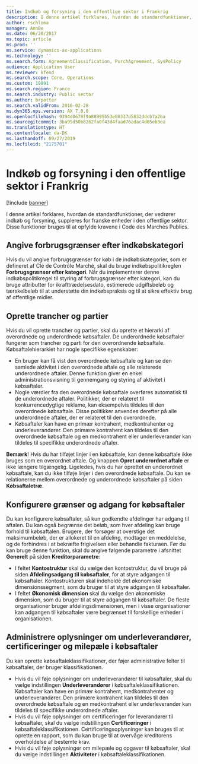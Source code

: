 ```yaml
---
title: Indkøb og forsyning i den offentlige sektor i Frankrig
description: I denne artikel forklares, hvordan de standardfunktioner, der vedrører indkøb og forsyning, suppleres for franske enheder i den offentlige sektor. Disse funktioner bruges til at opfylde kravene i Code des Marchés Publics.
author: rschloma
manager: AnnBe
ms.date: 06/20/2017
ms.topic: article
ms.prod: ''
ms.service: dynamics-ax-applications
ms.technology: ''
ms.search.form: AgreementClassification, PurchAgreement, SysPolicy
audience: Application User
ms.reviewer: kfend
ms.search.scope: Core, Operations
ms.custom: 19891
ms.search.region: France
ms.search.industry: Public sector
ms.author: brpotter
ms.search.validFrom: 2016-02-28
ms.dyn365.ops.version: AX 7.0.0
ms.openlocfilehash: 9394d0678f9a88995b53e80337d5832ddcb7a2ba
ms.sourcegitcommit: 3ba95d50b8262fa0f43d4faad76adac4d05eb3ea
ms.translationtype: HT
ms.contentlocale: da-DK
ms.lasthandoff: 09/27/2019
ms.locfileid: "2175701"
---
```

# <a name="procurement-and-sourcing-in-the-public-sector-in-france"></a>Indkøb og forsyning i den offentlige sektor i Frankrig

[!include [banner](../includes/banner.md)]

I denne artikel forklares, hvordan de standardfunktioner, der vedrører indkøb og forsyning, suppleres for franske enheder i den offentlige sektor. Disse funktioner bruges til at opfylde kravene i Code des Marchés Publics. 

<a name="set-spending-thresholds-by-procurement-category"></a>Angive forbrugsgrænser efter indkøbskategori
-----------------------------------------------

Hvis du vil angive forbrugsgrænser for køb i de indkøbskategorier, som er defineret af Clé de Contrôle Marché, skal du bruge indkøbspolitikreglen **Forbrugsgrænser efter kategori**. Når du implementerer denne indkøbspolitikregel til styring af forbrugsgrænser efter kategori, kan du bruge attributter for ikrafttrædelsesdato, estimerede udgiftsbeløb og tærskelbeløb til at understøtte din indkøbspraksis og til at sikre effektiv brug af offentlige midler.

## <a name="create-tranches-and-lots"></a>Oprette trancher og partier
Hvis du vil oprette trancher og partier, skal du oprette et hierarki af overordnede og underordnede købsaftaler. De underordnede købsaftaler fungerer som trancher og parti for den overordnende købsaftale. Købsaftalehierarkiet har nogle specifikke egenskaber:

-   En bruger kan få vist den overordnede købsaftale og kan se den samlede aktivitet i den overordnede aftale og alle relaterede underordnede aftaler. Denne funktion giver en enkel administrationsvisning til gennemgang og styring af aktivitet i købsaftaler.
-   Nogle værdier fra den overordnede købsaftale overføres automatisk til de underordnede aftaler. Politikker, der er relateret til konkurrencedygtige reklame, kan eksempelvis tildeles til den overordnede købsaftale. Disse politikker anvendes derefter på alle underordnede aftaler, der er relateret til den overordnede.
-   Købsaftaler kan have en primær kontrahent, medkontrahenter og underleverandører. Den primære kontrahent kan tildeles til den overordnede købsaftale og en medkontrahent eller underleverandør kan tildeles til specifikke underordnede aftaler.

**Bemærk**! Hvis du har tilføjet linjer i en købsaftale, kan denne købsaftale ikke bruges som en overordnet aftale. Og knappen **Opret underordnet aftale** er ikke længere tilgængelig. Ligeledes, hvis du har oprettet en underordnet købsaftale, kan du ikke tilføje linjer i den overordnede købsaftale. Du kan se relationerne mellem overordnede og underordnede købsaftaler på siden **Købsaftaletræ**.

## <a name="set-up-purchase-agreement-access-and-limits"></a>Konfigurere grænser og adgang for købsaftaler
Du kan konfigurere købsaftaler, så kun godkendte afdelinger har adgang til aftalen. Du kan også begrænse det beløb, som hver afdeling kan bruge forhold til købsaftalen. Brugere, der forsøger at overstige det maksimumbeløb, der er allokeret til en afdeling, modtager en meddelelse, og de forhindres i at bekræfte frigivelsen eller behandle fakturaen. Før du kan bruge denne funktion, skal du angive følgende parametre i afsnittet **Generelt** på siden **Kreditorparametre**:

-   I feltet **Kontostruktur** skal du vælge den kontostruktur, du vil bruge på siden **Afdelingsadgang til købsaftaler**, for at styre adgangen til købsaftaler. Kontostrukturen skal indeholde det økonomiske dimensionssegment, som du bruger til at styre adgangen til købsaftaler.
-   I feltet **Økonomisk dimension** skal du vælge den økonomiske dimension, som du bruger til at styre adgangen til købsaftaler. De fleste organisationer bruger afdelingsdimensionen, men i visse organisationer kan adgangen til købsaftaler være begrænset til forskellige enheder i organisationen.

## <a name="manage-information-about-subcontractors-certifications-and-milestones-on-purchase-agreements"></a>Administrere oplysninger om underleverandører, certificeringer og milepæle i købsaftaler
Du kan oprette købsaftaleklassifikationer, der føjer administrative felter til købsaftaler, der bruger klassifikationen.

-   Hvis du vil føje oplysninger om underleverandører til købsaftaler, skal du vælge indstillingen **Underleverandører** i købsaftaleklassifikationen.  Købsaftaler kan have en primær kontrahent, medkontrahenter og underleverandører. Den primære kontrahent kan tildeles til den overordnede købsaftale og en medkontrahent eller underleverandør kan tildeles til specifikke underordnede aftaler.
-   Hvis du vil føje oplysninger om certificeringer for leverandører til købsaftaler, skal du vælge indstillingen **Certificeringer** i købsaftaleklassifikationen. Certificeringsoplysninger kan bruges til at oprette en rapport, som du kan bruge til at overvåge kreditorens overholdelse af bestemte krav.
-   Hvis du vil føje oplysninger om milepæle og opgaver til købsaftaler, skal du vælge indstillingen **Aktiviteter** i købsaftaleklassifikationen.





